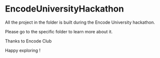 # EncodeUniversityHackathon
 
All the project in the folder is built during the Encode University hackathon. 

Please go to the specific folder to learn more about it.

Thanks to Encode Club

Happy exploring !